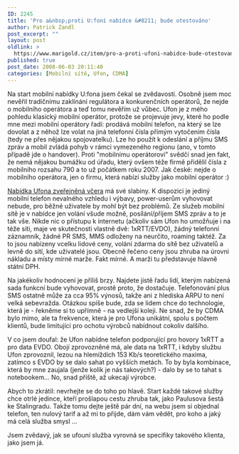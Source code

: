 ```yaml
---
ID: 2245
title: 'Pro a&nbsp;proti U:foní nabídce &#8211; bude otestováno'
author: Patrick Zandl
post_excerpt: ""
layout: post
oldlink: >
  https://www.marigold.cz/item/pro-a-proti-ufoni-nabidce-bude-otestovano
published: true
post_date: 2008-06-03 20:11:40
categories: [Mobilní sítě, Ufon, CDMA]
---
```

Na start mobilní nabídky U:fona jsem čekal se zvědavostí. Osobně jsem moc nevěřil tradičnímu zaklínání regulátora a konkurenčních operátorů, že nejde o mobilního operátora a teď tomu nevěřím už vůbec. Ufon je z mého pohledu klasický mobilní operátor, protože se projevuje jevy, které ho podle mne mezi mobilní operátory řadí: prodává mobilní telefon, na který se lze dovolat a z něhož lze volat na jiná telefonní čísla přímým vytočením čísla (tedy ne přes nějakou spojovatelku). Lze ho použít k odeslání a příjmu SMS zpráv a mobil zvládá pohyb v rámci vymezeného regionu (ano, v tomto případě jde o handover). Proti "mobilnímu operátorovi" svědčí snad jen fakt, že nemá nějakou bumážku od úřadu, který ovšem téže firmě přidělil čísla z mobilního rozsahu 790 a to už počátkem roku 2007. Jak české: nejde o mobilního operátora, jen o firmu, která nabízí služby jako mobilní operátor :)

<a href="http://www.ufon.cz/cs/c/zakaznici/ufonuv-nonstop-mobil-tarify.htm">Nabídka Ufona zveřejněná včera</a> má své slabiny. K dispozici je jediný mobilní telefon nevalného vzhledu i výbavy, power-userům vyhovovat nebude, pro běžné uživatele by mohl být bez problémů. Ze služeb mobilní sítě je v nabídce jen volání všude možně, posílání/příjem SMS zpráv a to je tak vše. Nikde nic o přístupu k internetu (ačkoliv sám Ufon ho umožňuje i na téže síti, maje ve skutečnosti vlastně dvě: 1xRTT/EVDO), žádný telefonní záznamník, žádné PR SMS, MMS odloženy na neurčito, roaming taktéž. Za to jsou nabízeny vcelku lidové ceny, volání zdarma do sítě bez uživatelů a levně do sítí, kde uživatelé jsou. Obecně řečeno ceny jsou zhruba na úrovni nákladu a místy mírné marže. Fakt mírné. A marži tu představuje hlavně státní DPH.

Na jakékoliv hodnocení je příliš brzy. Najdete jistě řadu lidí, kterým nabízená sada funkcní bude vyhovovat, prostě proto, že dostačuje. Telefonování plus SMS ostatně může za cca 95% výnosů, takže ani z hlediska ARPU to není velká sebevražda. Otázkou spíše bude, zda se lidem chce do technologie, která je - řekněme si to upřímně - na vedlejší koleji. Ne snad, že by CDMA bylo mimo, ale ta frekvence, která je pro Ufona unikátní, spolu s počtem klientů, bude limitující pro ochotu výrobců nabídnout cokoliv dalšího.

V co jsem doufal: že Ufon nabídne telefon podporující pro hovory 1xRTT a pro data EVDO. Obojí zprovozněné má, ale data na 1xRTT, i kdyby službu Ufon zprovoznil, lezou na hlemíždích 153 Kb/s teoretického maxima, zatímco s EVDO by se dalo sahat po vyšších metách. To by byla kombinace, která by mne zaujala (jenže kolik je nás takových?) - dalo by se to tahat s notebookem... No, snad příště, až ukecají výrobce.

Abych to zkrátil: nevrhejte se do toho po hlavě. Start každé takové služby chce otrlé jedince, kteří prošlapou cestu zhruba tak, jako Paulusova šestá ke Stalingradu. Takže tomu dejte ještě pár dní, na webu jsem si objednal telefon, ten nulový tarif a až mi to přijde, dám vám vědět, pro koho a jaký má celá služba smysl ...

Jsem zvědavý, jak se ufouní služba vyrovná se specifiky takového klienta, jako jsem já.